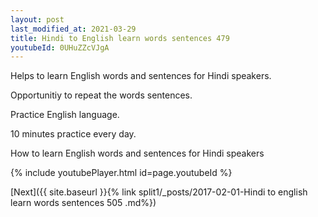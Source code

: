 ```yaml
---
layout: post
last_modified_at: 2021-03-29
title: Hindi to English learn words sentences 479 
youtubeId: 0UHuZZcVJgA
---
```

 
 
Helps to learn English words and sentences for Hindi speakers.

Opportunitiy to repeat the words sentences. 

Practice English language. 
 
10 minutes practice every day. 
 
How to learn English words and sentences for Hindi speakers 
 
{% include youtubePlayer.html id=page.youtubeId %}
 
 
[Next]({{ site.baseurl }}{% link  split1/_posts/2017-02-01-Hindi to english learn words sentences 505 .md%})
 
